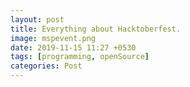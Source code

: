 ```yaml
---
layout: post
title: Everything about Hacktoberfest.
image: mspevent.png
date: 2019-11-15 11:27 +0530
tags: [programming, openSource]
categories: Post
---
```


